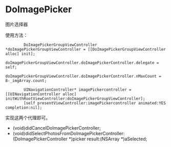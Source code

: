 # DoImagePicker
图片选择器

使用方法：

            DoImagePickerGroupViewController *doImagePickerGroupViewController = [[DoImagePickerGroupViewController alloc] init];
            doImagePickerGroupViewController.doImagePickerController.delegate = self;
            doImagePickerGroupViewController.doImagePickerController.nMaxCount = 8-_imgArray.count;
            
            UINavigationController* imagePickercontroller = [[UINavigationController alloc] initWithRootViewController:doImagePickerGroupViewController];
            [self presentViewController:imagePickercontroller animated:YES completion:nil];
            
            
            
实现这两个代理即可。
- (void)didCancelDoImagePickerController;
- (void)didSelectPhotosFromDoImagePickerController:(DoImagePickerController *)picker result:(NSArray *)aSelected;
